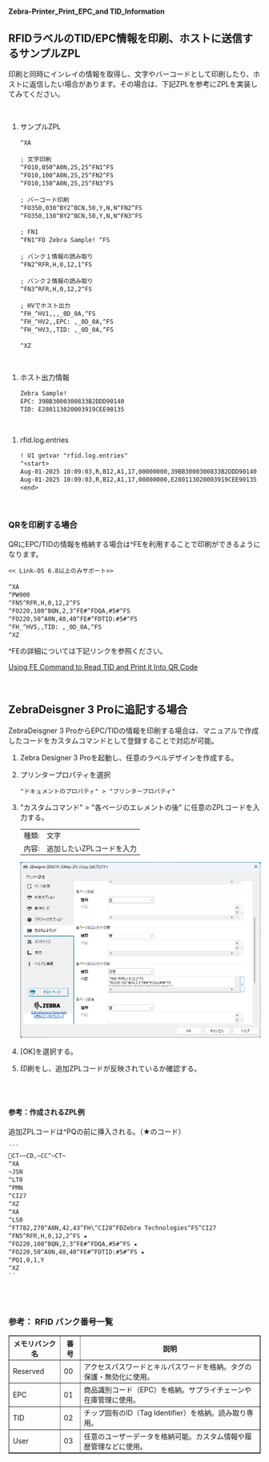 #### Zebra-Printer_Print_EPC_and TID_Information
## RFIDラベルのTID/EPC情報を印刷、ホストに送信するサンプルZPL

印刷と同時にインレイの情報を取得し、文字やバーコードとして印刷したり、ホストに返信したい場合があります。その場合は、下記ZPLを参考にZPLを実装してみてください。


</br>


1. サンプルZPL

    ```
    ^XA   

    ; 文字印刷                       
    ^FO10,050^A0N,25,25^FN1^FS
    ^FO10,100^A0N,25,25^FN2^FS
    ^FO10,150^A0N,25,25^FN3^FS

    ; バーコード印刷
    ^FO350,030^BY2^BCN,50,Y,N,N^FN2^FS
    ^FO350,130^BY2^BCN,50,Y,N,N^FN3^FS

    ; FN1
    ^FN1^FD Zebra Sample! ^FS          

    ; バンク１情報の読み取り
    ^FN2^RFR,H,0,12,1^FS

    ; バンク２情報の読み取り
    ^FN3^RFR,H,0,12,2^FS

    ; HVでホスト出力
    ^FH_^HV1,,,_0D_0A,^FS
    ^FH_^HV2,,EPC: ,_0D_0A,^FS
    ^FH_^HV3,,TID: ,_0D_0A,^FS

    ^XZ                          
    ```

</br>

1. ホスト出力情報

    ```
    Zebra Sample!
    EPC: 39BB3000300833B2DDD90140
    TID: E280113020003919CEE90135
    ```

</br>

1. rfid.log.entries

    ```
    ! U1 getvar "rfid.log.entries"
    "<start>
    Aug-01-2025 10:09:03,R,B12,A1,17,00000000,39BB3000300833B2DDD90140
    Aug-01-2025 10:09:03,R,B12,A1,17,00000000,E280113020003919CEE90135
    <end>
    ```

</br>

### QRを印刷する場合

QRにEPC/TIDの情報を格納する場合は^FEを利用することで印刷ができるようになります。

    << Link-OS 6.8以上のみサポート>>

    ^XA
    ^PW900
    ^FN5^RFR,H,0,12,2^FS
    ^FO220,100^BQN,2,3^FE#^FDQA,#5#^FS
    ^FO220,50^A0N,40,40^FE#^FDTID:#5#^FS
    ^FH_^HV5,,TID: ,_0D_0A,^FS
    ^XZ

^FEの詳細については下記リンクを参照ください。

[Using FE Command to Read TID and Print it Into QR Code](https://supportcommunity.zebra.com/s/article/000028772?language=en_US&name=000028772)

</br>

## ZebraDeisgner 3 Proに追記する場合

ZebraDeisgner 3 ProからEPC/TIDの情報を印刷する場合は、マニュアルで作成したコードをカスタムコマンドとして登録することで対応が可能。

1. Zebra Designer 3 Proを起動し、任意のラベルデザインを作成する。
1. プリンタープロパティを選択
    ```
    "ドキュメントのプロパティ" > "プリンタープロパティ" 

1. "カスタムコマンド" > "各ページのエレメントの後" に任意のZPLコードを入力する。
    
    |||
    |-|-|
    |種類:| 文字
    |内容:| 追加したいZPLコードを入力

    ![alt text](image.png)
    </br>


1. [OK]を選択する。
1. 印刷をし、追加ZPLコードが反映されているか確認する。

</br>
</br>

#### 参考：作成されるZPL例

追加ZPLコードは^PQの前に挿入される。（★のコード）

    ```
    CT~~CD,~CC^~CT~
    ^XA
    ~JSN
    ^LT0
    ^PMN
    ^CI27
    ^XZ
    ^XA
    ^LS0
    ^FT782,270^A0N,42,43^FH\^CI28^FDZebra Technologies^FS^CI27
    ^FN5^RFR,H,0,12,2^FS ★
    ^FO220,100^BQN,2,3^FE#^FDQA,#5#^FS ★
    ^FO220,50^A0N,40,40^FE#^FDTID:#5#^FS ★
    ^PQ1,0,1,Y
    ^XZ
    ``

</br>
</br>



### 参考： RFID バンク番号一覧

<table border="1" cellpadding="8" cellspacing="0">
<thead>
    <tr>
    <th>メモリバンク名</th>
    <th>番号</th>
    <th>説明</th>
    </tr>
</thead>
<tbody>
    <tr>
    <td>Reserved</td>
    <td>00</td>
    <td>アクセスパスワードとキルパスワードを格納。タグの保護・無効化に使用。</td>
    </tr>
    <tr>
    <td>EPC</td>
    <td>01</td>
    <td>商品識別コード（EPC）を格納。サプライチェーンや在庫管理に使用。</td>
    </tr>
    <tr>
    <td>TID</td>
    <td>02</td>
    <td>チップ固有のID（Tag Identifier）を格納。読み取り専用。</td>
    </tr>
    <tr>
    <td>User</td>
    <td>03</td>
    <td>任意のユーザーデータを格納可能。カスタム情報や履歴管理などに使用。</td>
    </tr>
</tbody>
</table>